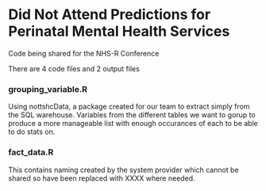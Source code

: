 # Did Not Attend Predictions for Perinatal Mental Health Services

Code being shared for the NHS-R Conference

There are 4 code files and 2 output files

### grouping_variable.R
Using nottshcData, a package created for our team to extract simply from the SQL warehouse. Variables from the different tables we want to gorup to produce a more manageable list with enough occurances of each to be able to do stats on. 

### fact_data.R
This contains naming created by the system provider which cannot be shared so have been replaced with XXXX where needed.
